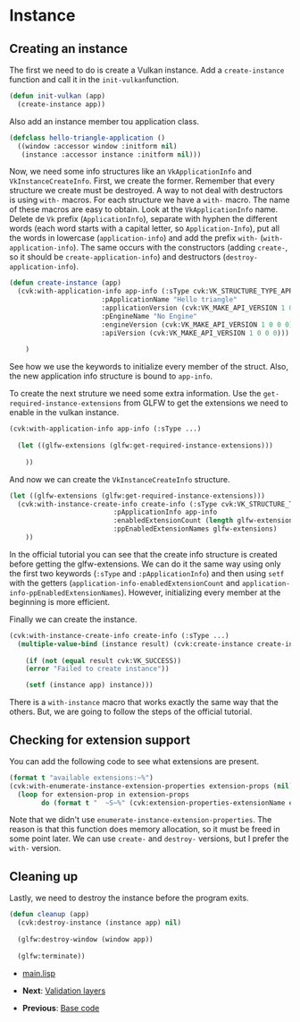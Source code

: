 
# Instance

## Creating an instance

The first we need to do is create a Vulkan instance. Add a `create-instance` function and call it in the `init-vulkan`function.

```lisp
(defun init-vulkan (app)
  (create-instance app))
```

Also add an instance member tou application class.

```lisp
(defclass hello-triangle-application ()
  ((window :accessor window :initform nil)
   (instance :accessor instance :initform nil)))
```

Now, we need some info structures like an `VkApplicationInfo` and `VkInstanceCreateInfo`. First, we create the former. Remember that every structure we create must be destroyed. A way to not deal with destructors is using `with-` macros. For each structure we have a `with-` macro. The name of these macros are easy to obtain. Look at the `VkApplicationInfo` name. Delete de `Vk` prefix (`ApplicationInfo`), separate with hyphen the different words (each word starts with a capital letter, so `Application-Info`), put all the words in lowercase (`application-info`) and add the prefix `with-` (`with-application-info`). The same occurs with the constructors (adding `create-`, so it should be `create-application-info`) and destructors (`destroy-application-info`).

```lisp
(defun create-instance (app)
  (cvk:with-application-info app-info (:sType cvk:VK_STRUCTURE_TYPE_APPLICATION_INFO
				       :pApplicationName "Hello triangle"
				       :applicationVersion (cvk:VK_MAKE_API_VERSION 1 0 0 0)
				       :pEngineName "No Engine"
				       :engineVersion (cvk:VK_MAKE_API_VERSION 1 0 0 0)
				       :apiVersion (cvk:VK_MAKE_API_VERSION 1 0 0 0)))
                                 
    )
```

See how we use the keywords to initialize every member of the struct. Also, the new application info structure is bound to `app-info`.

To create the next struture we need some extra information. Use the `get-required-instance-extensions` from GLFW to get the extensions we need to enable in the vulkan instance.

```lisp
(cvk:with-application-info app-info (:sType ...)
                                      
  (let ((glfw-extensions (glfw:get-required-instance-extensions)))
    
    ))                     
```

And now we can create the `VkInstanceCreateInfo` structure.

```lisp
(let ((glfw-extensions (glfw:get-required-instance-extensions)))
  (cvk:with-instance-create-info create-info (:sType cvk:VK_STRUCTURE_TYPE_INSTANCE_CREATE_INFO
					      :pApplicationInfo app-info
					      :enabledExtensionCount (length glfw-extensions)
					      :ppEnabledExtensionNames glfw-extensions)
    ))
```

In the official tutorial you can see that the create info structure is created before getting the glfw-extensions. We can do it the same way using only the first two keywords (`:sType` and `:pApplicationInfo`) and then using `setf` with the getters (`application-info-enabledExtensionCount` and `application-info-ppEnabledExtensionNames`). However, initializing every member at the beginning is more efficient. 

Finally we can create the instance.

```lisp
(cvk:with-instance-create-info create-info (:sType ...)
  (multiple-value-bind (instance result) (cvk:create-instance create-info nil)
	  
    (if (not (equal result cvk:VK_SUCCESS))
	(error "Failed to create instance"))

    (setf (instance app) instance)))
```

There is a `with-instance` macro that works exactly the same way that the others. But, we are going to follow the steps of the official tutorial. 

## Checking for extension support

You can add the following code to see what extensions are present.

```lisp
(format t "available extensions:~%")
(cvk:with-enumerate-instance-extension-properties extension-props (nil)
  (loop for extension-prop in extension-props
        do (format t "  ~S~%" (cvk:extension-properties-extensionName extension-prop))))
```

Note that we didn't use `enumerate-instance-extension-properties`. The reason is that this function does memory allocation, so it must be freed in some point later. We can use `create-` and `destroy-` versions, but I prefer the `with-` version.

## Cleaning up

Lastly, we need to destroy the instance before the program exits. 

```lisp
(defun cleanup (app)
  (cvk:destroy-instance (instance app) nil)
  
  (glfw:destroy-window (window app))
  
  (glfw:terminate))
```

* [main.lisp](https://github.com/Hectarea1996/common-vulkan-guide/blob/main/code-guide/instance.lisp)

* **Next**: [Validation layers](https://hectarea1996.github.io/common-vulkan/guide/validation-layers.html)
* **Previous**: [Base code](https://hectarea1996.github.io/common-vulkan/guide/base-code.html)
